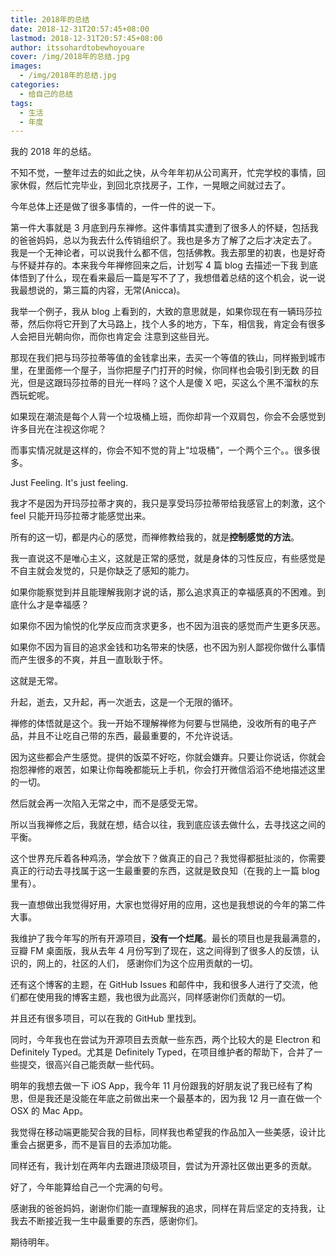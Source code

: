```yaml
---
title: 2018年的总结
date: 2018-12-31T20:57:45+08:00
lastmod: 2018-12-31T20:57:45+08:00
author: itssohardtobewhoyouare
cover: /img/2018年的总结.jpg
images:
  - /img/2018年的总结.jpg
categories:
  - 给自己的总结
tags:
  - 生活
  - 年度
---
```


我的 2018 年的总结。

<!--more-->

不知不觉，一整年过去的如此之快，从今年年初从公司离开，忙完学校的事情，回家休假，然后忙完毕业，到回北京找房子，工作，一晃眼之间就过去了。

今年总体上还是做了很多事情的，一件一件的说一下。

第一件大事就是 3 月底到丹东禅修。这件事情其实遭到了很多人的怀疑，包括我的爸爸妈妈，总以为我去什么传销组织了。我也是多方了解了之后才决定去了。
我是一个无神论者，可以说我什么都不信，包括佛教。我去那里的初衷，也是好奇与怀疑并存的。本来我今年禅修回来之后，计划写 4 篇 blog 去描述一下我
到底体悟到了什么，现在看来最后一篇是写不了了，我想借着总结的这个机会，说一说我最想说的，第三篇的内容，无常(Anicca)。

我举一个例子，我从 blog 上看到的，大致的意思就是，如果你现在有一辆玛莎拉蒂，然后你将它开到了大马路上，找个人多的地方，下车，相信我，肯定会有很多人会把目光朝向你，而你也肯定会
注意到这些目光。

那现在我们把与玛莎拉蒂等值的金钱拿出来，去买一个等值的铁山，同样搬到城市里，在里面修一个屋子，当你把屋子门打开的时候，你同样也会吸引到无数
的目光，但是这跟玛莎拉蒂的目光一样吗？这个人是傻 X 吧，买这么个黑不溜秋的东西玩蛇呢。

如果现在潮流是每个人背一个垃圾桶上班，而你却背一个双肩包，你会不会感觉到许多目光在注视这你呢？

而事实情况就是这样的，你会不知不觉的背上“垃圾桶”，一个两个三个。。很多很多。

Just Feeling. It's just feeling.

我才不是因为开玛莎拉蒂才爽的，我只是享受玛莎拉蒂带给我感官上的刺激，这个 feel 只能开玛莎拉蒂才能感觉出来。

所有的这一切，都是内心的感觉，而禅修教给我的，就是**控制感觉的方法**。

我一直说这不是唯心主义，这就是正常的感觉，就是身体的习性反应，有些感觉是不自主就会发觉的，只是你缺乏了感知的能力。

如果你能察觉到并且能理解我刚才说的话，那么追求真正的幸福感真的不困难。到底什么才是幸福感？

如果你不因为愉悦的化学反应而贪求更多，也不因为沮丧的感觉而产生更多厌恶。

如果你不因为盲目的追求金钱和功名带来的快感，也不因为别人鄙视你做什么事情而产生很多的不爽，并且一直耿耿于怀。

这就是无常。

升起，逝去，又升起，再一次逝去，这是一个无限的循环。

禅修的体悟就是这个。我一开始不理解禅修为何要与世隔绝，没收所有的电子产品，并且不让吃自己带的东西，最最重要的，不允许说话。

因为这些都会产生感觉。提供的饭菜不好吃，你就会嫌弃。只要让你说话，你就会抱怨禅修的艰苦，如果让你每晚都能玩上手机，你会打开微信滔滔不绝地描述这里的一切。

然后就会再一次陷入无常之中，而不是感受无常。

所以当我禅修之后，我就在想，结合以往，我到底应该去做什么，去寻找这之间的平衡。

这个世界充斥着各种鸡汤，学会放下？做真正的自己？我觉得都挺扯淡的，你需要真正的行动去寻找属于这一生最重要的东西，这就是致良知（在我的上一篇 blog 里有）。

我一直想做出我觉得好用，大家也觉得好用的应用，这也是我想说的今年的第二件大事。

我维护了我今年写的所有开源项目，**没有一个烂尾**。最长的项目也是我最满意的，豆瓣 FM 桌面版，我从去年 4 月份写到了现在，这之间得到了很多人的反馈，认识的，网上的，社区的人们，
感谢你们为这个应用贡献的一切。

还有这个博客的主题，在 GitHub Issues 和邮件中，我和很多人进行了交流，他们都在使用我的博客主题，我也很为此高兴，同样感谢你们贡献的一切。

并且还有很多项目，可以在我的 GitHub 里找到。

同时，今年我也在尝试为开源项目去贡献一些东西，两个比较大的是 Electron 和 Definitely Typed。尤其是 Definitely Typed，在项目维护者的帮助下，合并了一些提交，很高兴自己能贡献一些代码。

明年的我想去做一下 iOS App，我今年 11 月份跟我的好朋友说了我已经有了构思，但是我还是没能在年底之前做出来一个最基本的，因为我 12 月一直在做一个 OSX 的 Mac App。

我觉得在移动端更能契合我的目标，同样我也希望我的作品加入一些美感，设计比重会占据更多，而不是盲目的去添加功能。

同样还有，我计划在两年内去跟进顶级项目，尝试为开源社区做出更多的贡献。

好了，今年能算给自己一个完满的句号。

感谢我的爸爸妈妈，谢谢你们能一直理解我的追求，同样在背后坚定的支持我，让我去不断接近我一生中最重要的东西，感谢你们。

期待明年。
